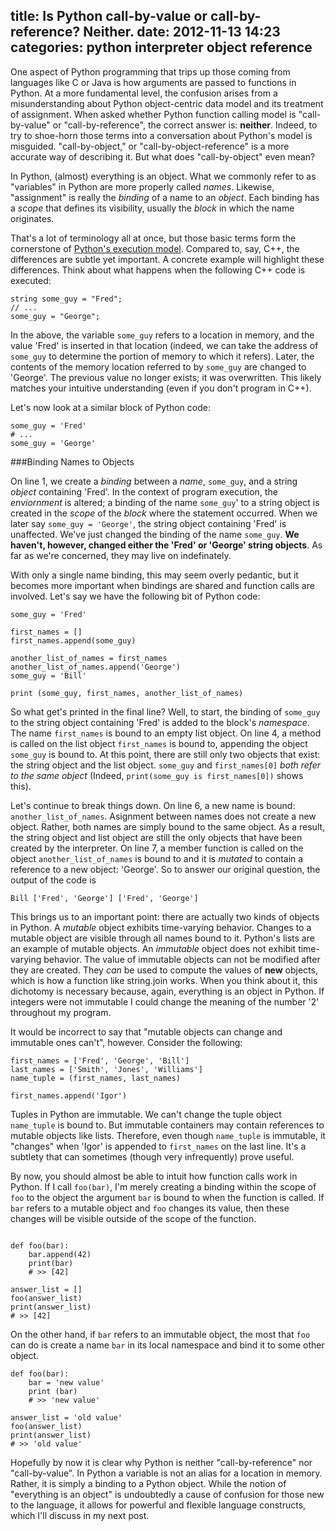 title: Is Python call-by-value or call-by-reference? Neither.
date: 2012-11-13 14:23
categories: python interpreter object reference
---

One aspect of Python programming that trips up those coming from languages like C or Java is how arguments are passed to functions in Python. At a more fundamental level, the confusion arises from a misunderstanding about Python object-centric data model and its treatment of assignment. When asked whether Python function calling model is "call-by-value" or "call-by-reference", the correct answer is: **neither**. Indeed, to try to shoe-horn those terms into a conversation about Python's model is misguided. "call-by-object," or "call-by-object-reference" is a more accurate way of describing it. But what does "call-by-object" even mean?
<!--more-->

In Python, (almost) everything is an object. What we commonly refer to as "variables" in Python are more properly called *names*. Likewise, "assignment" is really the *binding* of a name to an *object*. Each binding has a *scope* that defines its visibility, usually the *block* in which the name originates.

That's a lot of terminology all at once, but those basic terms form the cornerstone of [Python's execution model](http://docs.python.org/3/reference/executionmodel.html). Compared to, say, C++, the differences are subtle yet important. A concrete example will highlight these differences. Think about what happens when the following C++ code is executed:

~~~~{.cpp}
string some_guy = "Fred";
// ...
some_guy = "George";
~~~~

In the above, the variable ```some_guy``` refers to a location in memory, and the value 'Fred' is inserted in that location (indeed, we can take the address of ```some_guy``` to determine the portion of memory to which it refers). Later, the contents of the memory location referred to by ```some_guy``` are changed to 'George'. The previous value no longer exists; it was overwritten. This likely matches your intuitive understanding (even if you don't program in C++).

Let's now look at a similar block of Python code:

~~~~{.python}
some_guy = 'Fred'
# ...
some_guy = 'George'
~~~~

###Binding Names to Objects

On line 1, we create a *binding* between a *name*, ```some_guy```, and a string *object* containing 'Fred'. In the context of program execution, the *enviornment* is altered; a binding of the name ```some_guy```' to a string object is created in the *scope* of the *block* where the statement occurred. When we later say ```some_guy = 'George'```, the string object containing 'Fred' is unaffected. We've just changed the binding of the name ```some_guy```. **We haven't, however, changed either the 'Fred' or 'George' string objects**. As far as we're concerned, they may live on indefinately.

With only a single name binding, this may seem overly pedantic, but it becomes more important when bindings are shared and function calls are involved. Let's say we have the following bit of Python code:

~~~~{.python}
some_guy = 'Fred'

first_names = []
first_names.append(some_guy)

another_list_of_names = first_names
another_list_of_names.append('George')
some_guy = 'Bill'

print (some_guy, first_names, another_list_of_names)
~~~~

So what get's printed in the final line? Well, to start, the binding of ```some_guy``` to the string object containing 'Fred' is added to the block's *namespace*. The name ```first_names``` is bound to an empty list object. On line 4, a method is called on the list object ```first_names``` is bound to, appending the object ```some_guy``` is bound to. At this point, there are still only two objects that exist: the string object and the list object. ```some_guy``` and ```first_names[0]``` *both refer to the same object* (Indeed, ```print(some_guy is first_names[0])``` shows this).

Let's continue to break things down. On line 6, a new name is bound: ```another_list_of_names```. Asignment between names does not create a new object. Rather, both names are simply bound to the same object. As a result, the string object and list object are still the only objects that have been created by the interpreter. On line 7, a member function is called on the object ```another_list_of_names``` is bound to and it is *mutated* to contain a reference to a new object: 'George'. So to answer our original question, the output of the code is 

    Bill ['Fred', 'George'] ['Fred', 'George']

This brings us to an important point: there are actually two kinds of objects in Python. A *mutable* object exhibits time-varying behavior. Changes to a mutable object are visible through all names bound to it. Python's lists are an example of mutable objects. An *immutable* object does not exhibit time-varying behavior. The value of immutable objects can not be modified after they are created. They *can* be used to compute the values of **new** objects, which is how a function like string.join works. When you think about it, this dichotomy is necessary because, again, everything is an object in Python. If integers were not immutable I could change the meaning of the number '2' throughout my program.

It would be incorrect to say that "mutable objects can change and immutable ones can't", however. Consider the following:

~~~~{.python}
first_names = ['Fred', 'George', 'Bill']
last_names = ['Smith', 'Jones', 'Williams']
name_tuple = (first_names, last_names)

first_names.append('Igor')
~~~~

Tuples in Python are immutable. We can't change the tuple object ```name_tuple``` is bound to. But immutable containers may contain references to mutable objects like lists. Therefore, even though ```name_tuple``` is immutable, it "changes" when 'Igor' is appended to ```first_names``` on the last line. It's a subtlety that can sometimes (though very infrequently) prove useful.

By now, you should almost be able to intuit how function calls work in Python. If I call ```foo(bar)```, I'm merely creating a binding within the scope of ```foo``` to the object the argument ```bar``` is bound to when the function is called. If ```bar``` refers to a mutable object and ```foo``` changes its value, then these changes will be visible outside of the scope of the function.

~~~~{.python}

def foo(bar):
    bar.append(42)
    print(bar)
    # >> [42]

answer_list = []
foo(answer_list)
print(answer_list)
# >> [42]
~~~~

On the other hand, if ```bar``` refers to an immutable object, the most that ```foo``` can do is create a name ```bar``` in its local namespace and bind it to some other object.

~~~~{.python}
def foo(bar):
    bar = 'new value'
    print (bar)
    # >> 'new value'

answer_list = 'old value'
foo(answer_list)
print(answer_list)
# >> 'old value'
~~~~

Hopefully by now it is clear why Python is neither "call-by-reference" nor "call-by-value". In Python a variable is not an alias for a location in memory. Rather, it is simply a binding to a Python object. While the notion of "everything is an object" is undoubtedly a cause of confusion for those new to the language, it allows for powerful and flexible language constructs, which I'll discuss in my next post. 
